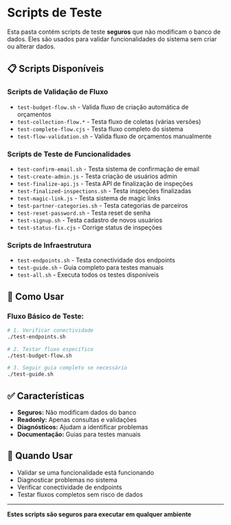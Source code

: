 # Scripts de Teste

Esta pasta contém scripts de teste **seguros** que não modificam o banco de dados. Eles são usados
para validar funcionalidades do sistema sem criar ou alterar dados.

## 📋 Scripts Disponíveis

### Scripts de Validação de Fluxo

- `test-budget-flow.sh` - Valida fluxo de criação automática de orçamentos
- `test-collection-flow.*` - Testa fluxo de coletas (várias versões)
- `test-complete-flow.cjs` - Testa fluxo completo do sistema
- `test-flow-validation.sh` - Valida fluxo de orçamentos manualmente

### Scripts de Teste de Funcionalidades

- `test-confirm-email.sh` - Testa sistema de confirmação de email
- `test-create-admin.js` - Testa criação de usuários admin
- `test-finalize-api.js` - Testa API de finalização de inspeções
- `test-finalized-inspections.sh` - Testa inspeções finalizadas
- `test-magic-link.js` - Testa sistema de magic links
- `test-partner-categories.sh` - Testa categorias de parceiros
- `test-reset-password.sh` - Testa reset de senha
- `test-signup.sh` - Testa cadastro de novos usuários
- `test-status-fix.cjs` - Corrige status de inspeções

### Scripts de Infraestrutura

- `test-endpoints.sh` - Testa conectividade dos endpoints
- `test-guide.sh` - Guia completo para testes manuais
- `test-all.sh` - Executa todos os testes disponíveis

## 🚀 Como Usar

### Fluxo Básico de Teste:

```bash
# 1. Verificar conectividade
./test-endpoints.sh

# 2. Testar fluxo específico
./test-budget-flow.sh

# 3. Seguir guia completo se necessário
./test-guide.sh
```

## ✅ Características

- **Seguros:** Não modificam dados do banco
- **Readonly:** Apenas consultas e validações
- **Diagnósticos:** Ajudam a identificar problemas
- **Documentação:** Guias para testes manuais

## 🎯 Quando Usar

- Validar se uma funcionalidade está funcionando
- Diagnosticar problemas no sistema
- Verificar conectividade de endpoints
- Testar fluxos completos sem risco de dados

---

**Estes scripts são seguros para executar em qualquer ambiente**
